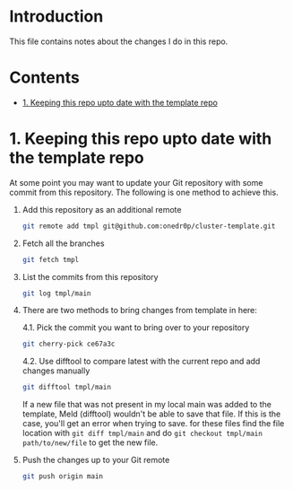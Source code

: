 # Introduction <!-- omit in toc -->

This file contains notes about the changes I do in this repo. 

# Contents <!-- omit in toc -->

- [1. Keeping this repo upto date with the template repo](#1-keeping-this-repo-upto-date-with-the-template-repo)


# 1. Keeping this repo upto date with the template repo

At some point you may want to update your Git repository with some commit from this repository. The following is one method to achieve this.

1. Add this repository as an additional remote

    ```sh
    git remote add tmpl git@github.com:onedr0p/cluster-template.git
    ```

2. Fetch all the branches

    ```sh
    git fetch tmpl
    ```

3. List the commits from this repository

    ```sh
    git log tmpl/main
    ```

4. There are two methods to bring changes from template in here: 
   
   4.1. Pick the commit you want to bring over to your repository

    ```sh
    git cherry-pick ce67a3c
    ```

   4.2. Use difftool to compare latest with the current repo and add changes manually

   ```bash
   git difftool tmpl/main
   ```

   If a new file that was not present in my local main was added to the template, Meld (difftool) wouldn't be able to save that file. If this is the case, you'll get an error when trying to save. for these files find the file location with `git diff tmpl/main` and do `git checkout tmpl/main path/to/new/file` to get the new file. 


5. Push the changes up to your Git remote

    ```sh
    git push origin main
    ```
